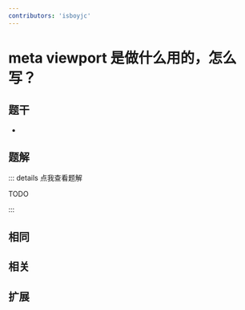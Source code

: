 ```yaml
---
contributors: 'isboyjc'
---
```


# meta viewport 是做什么用的，怎么写？


## 题干

- 



## 题解

::: details 点我查看题解

  TODO

:::



## 相同


## 相关


## 扩展

